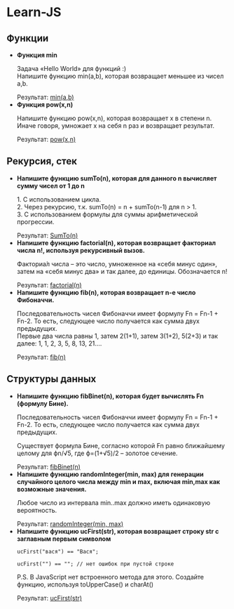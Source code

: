 # Learn-JS
<h2>Функции</h2>
    <ul>
        <li><span><b>Функция min</b></span>
             <p>Задача «Hello World» для функций :) </br>Напишите функцию min(a,b), которая возвращает меньшее из чисел a,b.</p>
             <span>Результат: </span><a href="/main/Basics of JavaScript/min(a,b)">min(a,b)</a>
        </li>
        <li><span><b>Функция pow(x,n)</b></span>
              <p>Напишите функцию pow(x,n), которая возвращает x в степени n. Иначе говоря, умножает x на себя n раз и возвращает результат.</p>
              <span>Результат: </span><a href="/main/Basics of JavaScript/pow(x,n)">pow(x,n)</a>
        </li>
    </ul>


<h2>Рекурсия, стек</h2>
  <ul>
  <li><span><b>Напишите функцию sumTo(n), которая для данного n вычисляет сумму чисел от 1 до n</b></span>
        <p> 1. С использованием цикла.</br>2. Через рекурсию, т.к. sumTo(n) = n + sumTo(n-1) для n > 1.</br> 3. С использованием формулы для суммы арифметической прогрессии.</p>
        <span>Результат: </span><a href="/main/Basics of JavaScript/SumTo(n)">SumTo(n)</a>
     </li>
     <li><span><b>Напишите функцию factorial(n), которая возвращает факториал числа n!, используя рекурсивный вызов.</b></span>
        <p>Факториа́л числа – это число, умноженное на «себя минус один», затем на «себя минус два» и так далее, до единицы. Обозначается n!</p>
       <span>Результат: </span><a href="/main/Basics of JavaScript/factorial(n)">factorial(n)</a>
     </li>
     <li><span><b>Напишите функцию fib(n), которая возвращает n-е число Фибоначчи.</b><span>
  <p>Последовательность чисел Фибоначчи имеет формулу Fn = Fn-1 + Fn-2. То есть, следующее число получается как сумма двух предыдущих.</br> Первые два числа равны 1, затем 2(1+1), затем 3(1+2), 5(2+3) и так далее: 1, 1, 2, 3, 5, 8, 13, 21.... </p>
     <span>Результат: </span><a href="/main/Basics of JavaScript/fib(n)">fib(n)</a>
     </li>
  </ul>
  
  <h2>Структуры данных</h2>
  <ul>
    <li>
        <span><b>Напишите функцию fibBinet(n), которая будет вычислять Fn (формулу Бине).</b></span>
 <p>Последовательность чисел Фибоначчи имеет формулу Fn = Fn-1 + Fn-2. То есть, следующее число получается как сумма двух предыдущих.</p>
<p>Существует  формула Бине, согласно которой Fn равно ближайшему целому для ϕn/√5, где ϕ=(1+√5)/2 – золотое сечение.</p>
      <span>Результат: </span><a href="/main/Data Structures/fibBinet(n)">fibBinet(n)</a>
    </li>
    <li>
    <span><b>Напишите функцию randomInteger(min, max) для генерации случайного целого числа между min и max, включая min,max как возможные значения.</b></span>
    <p>Любое число из интервала min..max должно иметь одинаковую вероятность.</p>
    <span>Результат: </span><a href="/main/Data Structures/randomInteger(min, max)">randomInteger(min, max)</a>
    </li>
    <li>
        <span><b>Напишите функцию ucFirst(str), которая возвращает строку str с заглавным первым символом</b></span>
        <p><code>ucFirst("вася") == "Вася";</code></p>
        <p><code>ucFirst("") == ""; // нет ошибок при пустой строке</code></p>
        <p>P.S. В JavaScript нет встроенного метода для этого. Создайте функцию, используя toUpperCase() и charAt()</p>
         <span>Результат: </span><a href="/main/Basics of JavaScript/ucFirst(str)">ucFirst(str)</a>
    </li>
  </ul>

